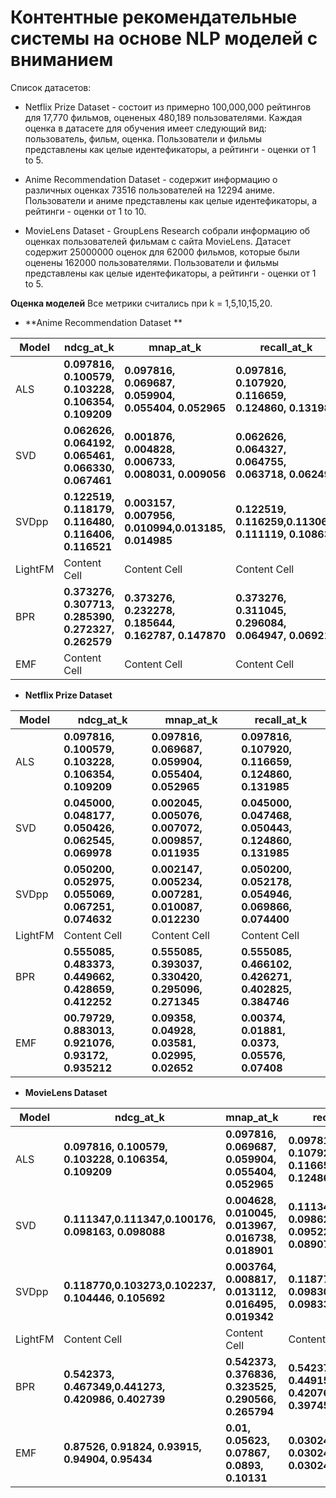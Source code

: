 # Контентные рекомендательные системы на основе NLP моделей с вниманием 

Список датасетов: 
* Netflix Prize Dataset - состоит из примерно 100,000,000 рейтингов для 17,770 фильмов, оцененых 480,189 пользователями. Каждая оценка в датасете для обучения имеет следующий вид: пользователь, фильм, оценка. Пользователи и фильмы представлены как целые идентефикаторы, а рейтинги - оценки от 1 to 5.

* Anime Recommendation Dataset - содержит информацию о различных оценках 73516 пользователей на 12294 аниме. Пользователи и аниме представлены как целые идентефикаторы, а рейтинги - оценки от 1 to 10.

* MovieLens Dataset - GroupLens Research собрали информацию об оценках пользователей фильмам с сайта MovieLens. Датасет содержит 25000000 оценок для 62000 фильмов, которые были оценены 162000 пользователями. Пользователи и фильмы представлены как целые идентефикаторы, а рейтинги - оценки от 1 to 5.

**Оценка моделей**
Все метрики считались при k = 1,5,10,15,20. 

* **Anime Recommendation Dataset **

| Model  | ndcg_at_k | mnap_at_k | recall_at_k |
| ------------- | ------------- | ------------- | ------------- |
| ALS |  **0.097816, 0.100579, 0.103228, 0.106354, 0.109209** | **0.097816, 0.069687, 0.059904, 0.055404, 0.052965** | **0.097816, 0.107920, 0.116659, 0.124860, 0.131985** |
| SVD | **0.062626, 0.064192, 0.065461, 0.066330, 0.067461** | **0.001876, 0.004828, 0.006733, 0.008031, 	0.009056** | **0.062626, 0.064327, 0.064755, 0.063718, 0.062498** |
| SVDpp | **0.122519, 0.118179, 0.116480, 0.116406, 0.116521** | **0.003157, 0.007956, 0.010994,0.013185, 0.014985** | **0.122519, 0.116259,0.113068, 	0.111119,	0.108635** |
| LightFM | Content Cell  | Content Cell  | Content Cell  |
| BPR | **0.373276, 0.307713, 0.285390, 0.272327, 0.262579**  | **0.373276, 0.232278, 0.185644, 0.162787,	0.147870**  | **0.373276,	0.311045,	0.296084,	0.064947, 0.069216** |
| EMF | Content Cell  | Content Cell  | Content Cell  |

* **Netflix Prize Dataset**

| Model  | ndcg_at_k | mnap_at_k | recall_at_k |
| ------------- | ------------- | ------------- | ------------- |
| ALS |  **0.097816, 0.100579, 0.103228, 0.106354, 0.109209** | **0.097816, 0.069687, 0.059904, 0.055404, 0.052965** | **0.097816, 0.107920, 0.116659, 0.124860, 0.131985** |
| SVD | **0.045000, 0.048177, 0.050426, 0.062545, 0.069978** | **0.002045, 0.005076, 0.007072, 0.009857, 0.011935** | **0.045000, 0.047468, 0.050443, 0.124860, 0.131985** |
| SVDpp |  **0.050200, 0.052975, 0.055069, 0.067251, 0.074632** | **0.002147, 0.005234, 0.007281, 	0.010087, 0.012230** | **0.050200,	0.052178, 0.054946, 0.069866, 0.074400** |
| LightFM | Content Cell  | Content Cell  | Content Cell  |
| BPR | **0.555085, 0.483373, 0.449662, 0.428659, 0.412252** | **0.555085, 0.393037, 0.330420, 	0.295096, 0.271345** | **0.555085,	0.466102, 0.426271, 0.402825, 0.384746** |
| EMF | **00.79729, 0.883013,  0.921076, 0.93172, 0.935212** | **0.09358, 0.04928, 0.03581, 0.02995, 0.02652** | **0.00374, 0.01881, 0.0373, 0.05576, 0.07408**  | 

* **MovieLens Dataset**

| Model  | ndcg_at_k | mnap_at_k | recall_at_k |
| ------------- | ------------- | ------------- | ------------- |
| ALS |  **0.097816, 0.100579, 0.103228, 0.106354, 0.109209** | **0.097816, 0.069687, 0.059904, 0.055404, 0.052965** | **0.097816, 0.107920, 0.116659, 0.124860, 0.131985** |
| SVD |  **0.111347,0.111347,0.100176, 0.098163, 	0.098088** | **0.004628, 0.010045, 0.013967, 0.016738, 0.018901** | **0.111347, 0.098621,	0.095228, 0.089077,	0.084889** |
| SVDpp | **0.118770,0.103273,0.102237, 0.104446, 	0.105692** | **0.003764, 0.008817,	0.013112, 0.016495, 0.019342** | **0.118770,0.100742,	0.098303, 0.098339,	0.095228** |
| LightFM | Content Cell  | Content Cell  | Content Cell  |
| BPR | **0.542373, 0.467349,0.441273, 0.420986, 0.402739** | **0.542373, 0.376836, 0.323525, 0.290566, 0.265794** | **0.542373, 0.449153, 0.420763, 0.397458, 0.376059** |
| EMF | **0.87526, 0.91824, 0.93915, 0.94904, 0.95434** | **0.01, 0.05623, 0.07867, 0.0893, 0.10131** | **0.03024, 0.03024, 0.03024, 0.03024, 0.03024** |


